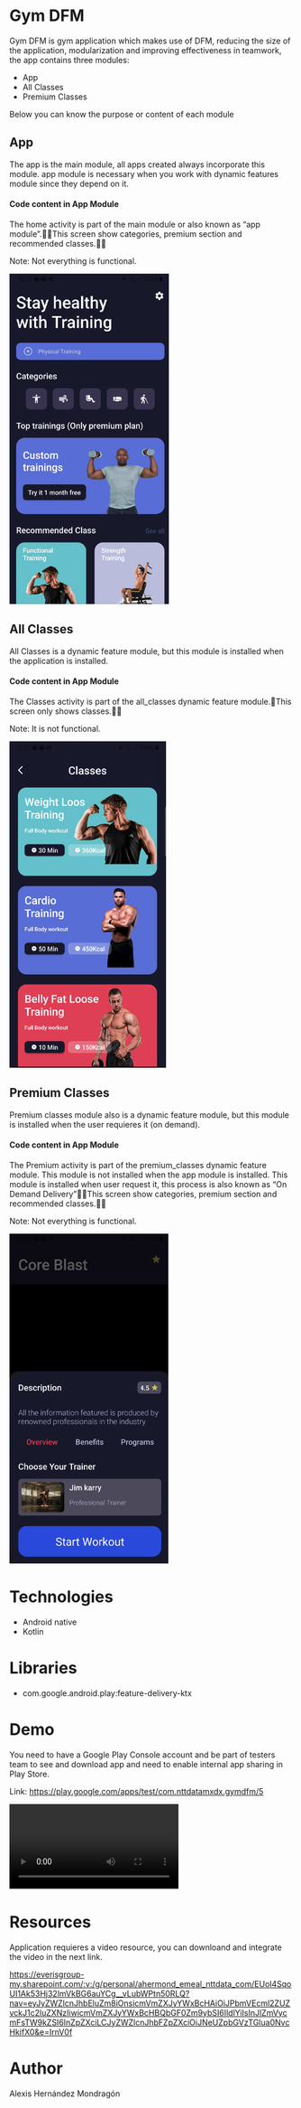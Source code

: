 
# Gym DFM

Gym DFM is gym application which makes use of DFM, reducing the size of the application, modularization and improving effectiveness in teamwork, the app contains three modules:

- App
- All Classes
- Premium Classes

Below you can know the purpose or content of each module

## App

The app is the main module, all apps created always incorporate this module. app module is necessary when you work with dynamic features module since they depend on it.

#### Code content in App Module

The home activity is part of the main module or also known as “app module”.This screen show categories, premium section and recommended classes.

Note: Not everything is functional.

![app](https://github.com/alexis11hm/GYM-DFM/blob/main/resources/app.png)

## All Classes

All Classes is a dynamic feature module, but this module is installed when the application is installed.

#### Code content in App Module

The Classes activity is part of the all_classes dynamic feature module.This screen only shows classes.

Note: It is not functional.

![all classes](https://github.com/alexis11hm/GYM-DFM/blob/main/resources/all_classes.png)

## Premium Classes

Premium classes module also is a dynamic feature module, but this module is installed when the user requieres it (on demand).

#### Code content in App Module

The Premium activity is part of the premium_classes dynamic feature module. This module is not installed when the app module is installed. This module is installed when user request it, this process is also known as “On Demand Delivery”This screen show categories, premium section and recommended classes.

Note: Not everything is functional.


![premium classes](https://github.com/alexis11hm/GYM-DFM/blob/main/resources/premium_classes.png)

# Technologies

- Android native
- Kotlin

# Libraries

- com.google.android.play:feature-delivery-ktx

# Demo

You need to have a Google Play Console account and be part of testers team to see and download app and need to enable internal app sharing in Play Store.

Link: https://play.google.com/apps/test/com.nttdatamxdx.gymdfm/5

![demo](https://github.com/alexis11hm/GYM-DFM/blob/main/resources/demo.mp4)

# Resources

Application requieres a video resource, you can downloand and integrate the video in the next link.

https://everisgroup-my.sharepoint.com/:v:/g/personal/ahermond_emeal_nttdata_com/EUol4SqoUI1Ak53Hj32lmVkBG6auYCg__vLubWPtn50RLQ?nav=eyJyZWZlcnJhbEluZm8iOnsicmVmZXJyYWxBcHAiOiJPbmVEcml2ZUZvckJ1c2luZXNzIiwicmVmZXJyYWxBcHBQbGF0Zm9ybSI6IldlYiIsInJlZmVycmFsTW9kZSI6InZpZXciLCJyZWZlcnJhbFZpZXciOiJNeUZpbGVzTGlua0NvcHkifX0&e=IrnV0f

# Author

Alexis Hernández Mondragón



